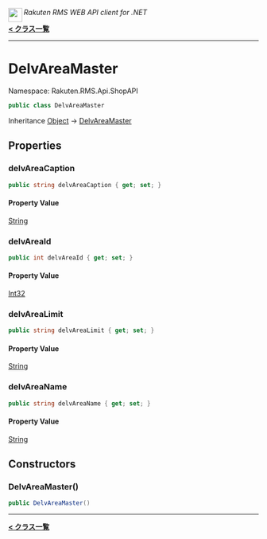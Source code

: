 <img align="left" style="height: 2em;" src="https://webservice.rakuten.co.jp/favicon.ico"><em>Rakuten RMS WEB API client for .NET</em>

[**< クラス一覧**](./)
- - -

# DelvAreaMaster

Namespace: Rakuten.RMS.Api.ShopAPI

```csharp
public class DelvAreaMaster
```

Inheritance [Object](https://docs.microsoft.com/en-us/dotnet/api/system.object) → [DelvAreaMaster](./rakuten.rms.api.shopapi.delvareamaster)

## Properties

### <a id="properties-delvareacaption"/>**delvAreaCaption**

```csharp
public string delvAreaCaption { get; set; }
```

#### Property Value

[String](https://docs.microsoft.com/en-us/dotnet/api/system.string)<br>

### <a id="properties-delvareaid"/>**delvAreaId**

```csharp
public int delvAreaId { get; set; }
```

#### Property Value

[Int32](https://docs.microsoft.com/en-us/dotnet/api/system.int32)<br>

### <a id="properties-delvarealimit"/>**delvAreaLimit**

```csharp
public string delvAreaLimit { get; set; }
```

#### Property Value

[String](https://docs.microsoft.com/en-us/dotnet/api/system.string)<br>

### <a id="properties-delvareaname"/>**delvAreaName**

```csharp
public string delvAreaName { get; set; }
```

#### Property Value

[String](https://docs.microsoft.com/en-us/dotnet/api/system.string)<br>

## Constructors

### <a id="constructors-.ctor"/>**DelvAreaMaster()**

```csharp
public DelvAreaMaster()
```


- - -
[**< クラス一覧**](./)
